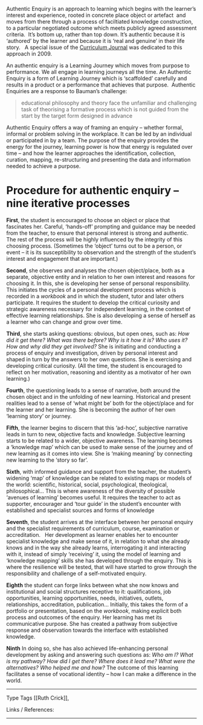 Authentic Enquiry is an approach to learning which begins with the learner’s interest and experience, rooted in concrete place object or artefact  and moves from there through a process of faciltiated knowledge construction, to a particular negotiated outcome which meets publicly agreed assessment criteria.  It’s bottom up, rather than top down. It’s authentic because it is ‘authored’ by the learner and because it is ‘real and genuine’ in their life story.   A special issue of the [Curriculum Journal](http://www.informaworld.com/smpp/title~content=t713695259~db=all) was dedicated to this approach in 2009.

An authentic enquiry is a Learning Journey which moves from purpose to performance. We all engage in learning journeys all the time. An Authentic Enquiry is a form of Learning Journey which is ‘scaffolded’ carefully and results in a product or a performance that achieves that purpose.  Authentic Enquiries are a response to Bauman’s challenge:

> educational philosophy and theory face the unfamiliar and challenging task of theorising a formative process which is not guided from the start by the target form designed in advance

Authentic Enquiry offers a way of framing an enquiry – whether formal, informal or problem solving in the workplace. It can be led by an individual or participated in by a team. The purpose of the enquiry provides the energy for the journey, learning power is how that energy is regulated over time – and how the learner approaches the identification, collection, curation, mapping, re-structuring and presenting the data and information needed to achieve a purpose.

# **Procedure for authentic enquiry – nine iterative processes**

**First**, the student is encouraged to choose an object or place that fascinates her. Careful, ‘hands-off’ prompting and guidance may be needed from the teacher, to ensure that personal interest is strong and authentic. The rest of the process will be highly influenced by the integrity of this choosing process. (Sometimes the ‘object’ turns out to be a person, or event – it is its susceptibility to observation and the strength of the student’s interest and engagement that are important.)

**Second**, she observes and analyses the chosen object/place, both as a separate, objective entity and in relation to her own interest and reasons for choosing it. In this, she is developing her sense of personal responsibility. This initiates the cycles of a personal development process which is recorded in a _workbook_ and in which the student, tutor and later others participate. It requires the student to develop the critical curiosity and strategic awareness necessary for independent learning, in the context of effective learning relationships. She is also developing a sense of herself as a learner who can change and grow over time.

**Third**, she starts asking questions: obvious, but open ones, such as: _How did it get there? What was there before? Why is it how it is? Who uses it? How and why did they get involved?_ She is initiating and conducting a process of enquiry and investigation, driven by personal interest and shaped in turn by the answers to her own questions. She is exercising and developing critical curiosity. (All the time, the student is encouraged to reflect on her motivation, reasoning and identity as a motivator of her own learning.)

**Fourth**, the questioning leads to a sense of narrative, both around the chosen object and in the unfolding of new learning. Historical and present realities lead to a sense of ‘what might be’ both for the object/place and for the learner and her learning. She is becoming the author of her own ‘learning story’ or journey.

**Fifth**, the learner begins to discern that this ‘ad-hoc’, subjective narrative leads in turn to new, objective facts and knowledge. Subjective learning starts to be related to a wider, objective awareness. The learning becomes a ‘knowledge map’ which can be used to make sense of the journey and of new learning as it comes into view. She is ‘making meaning’ by connecting new learning to the ‘story so far’.

**Sixth**, with informed guidance and support from the teacher, the student’s widening ‘map’ of knowledge can be related to existing maps or models of the world: scientific, historical, social, psychological, theological, philosophical… This is where awareness of the diversity of possible ‘avenues of learning’ becomes useful. It requires the teacher to act as supporter, encourager and ‘tour guide’ in the student’s encounter with established and specialist sources and forms of knowledge

**Seventh**, the student arrives at the interface between her personal enquiry and the specialist requirements of curriculum, course, examination or accreditation.   Her development as learner enables her to encounter specialist knowledge and make sense of it, in relation to what she already knows and in the way she already learns, interrogating it and interacting with it, instead of simply ‘receiving’ it, using the model of learning and ‘knowledge mapping’ skills she has developed through the enquiry. This is where the resilience will be tested, that will have started to grow through the responsibility and challenge of a self-motivated enquiry.

**Eighth** the student can forge links between what she now knows and institutional and social structures receptive to it: qualifications, job opportunities, learning opportunities, needs, initiatives, outlets, relationships, accreditation, publication… Initially, this takes the form of a portfolio or presentation, based on the _workbook_, making explicit both process and outcomes of the enquiry. Her learning has met its communicative purpose. She has created a pathway from subjective response and observation towards the interface with established knowledge.

**Ninth** In doing so, she has also achieved life-enhancing personal development by asking and answering such questions as: _Who am I? What is my pathway? How did I get there? Where does it lead me? What were the alternatives? Who helped me and how?_ The outcome of this learning facilitates a sense of vocational identity – how I can make a difference in the world.

---
Type 
Tags [[Ruth Crick]], 

Links / References:


---